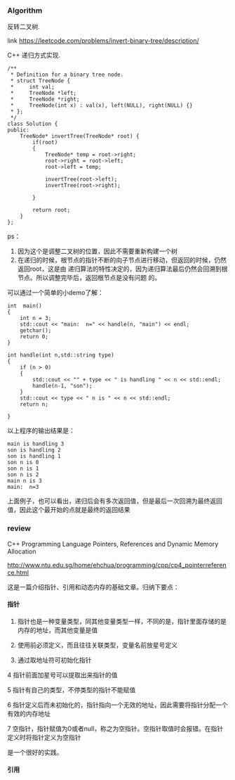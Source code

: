 ### Algorithm
反转二叉树.

link https://leetcode.com/problems/invert-binary-tree/description/

C++ 递归方式实现.

```
/**
 * Definition for a binary tree node.
 * struct TreeNode {
 *     int val;
 *     TreeNode *left;
 *     TreeNode *right;
 *     TreeNode(int x) : val(x), left(NULL), right(NULL) {}
 * };
 */
class Solution {
public:
    TreeNode* invertTree(TreeNode* root) {
        if(root)
        {
            TreeNode* temp = root->right;
            root->right = root->left;
            root->left = temp;
            
            invertTree(root->left);
            invertTree(root->right);
            
        }
        
        return root;   
    } 
};
```
ps：

1. 因为这个是调整二叉树的位置，因此不需要重新构建一个树
2. 在递归的时候，根节点的指针不断的向子节点进行移动，但返回的时候，仍然返回root，这是由
递归算法的特性决定的，因为递归算法最后仍然会回溯到根节点。所以调整完毕后，返回根节点是没有问题
的。

可以通过一个简单的小demo了解：
```
int  main()
{
	int n = 3;
	std::cout << "main:  n=" << handle(n, "main") << endl;
	getchar();
	return 0;
}

int handle(int n,std::string type)
{
	if (n > 0)
	{
		std::cout << "" + type << " is handling " << n << std::endl;
		handle(n-1, "son");
	}
	std::cout << type << " n is " << n << std::endl;
	return n;

}

```
以上程序的输出结果是：

```
main is handling 3
son is handling 2
son is handling 1
son n is 0
son n is 1
son n is 2
main n is 3
main:  n=3
```

上面例子，也可以看出，递归后会有多次返回值，但是最后一次回溯为最终返回值，因此这个最开始的点就是最终的返回结果

### review

C++ Programming Language
Pointers, References and Dynamic Memory Allocation

http://www.ntu.edu.sg/home/ehchua/programming/cpp/cp4_pointerreference.html

这是一篇介绍指针、引用和动态内存的基础文章。归纳下要点：

#### 指针

1. 指针也是一种变量类型，同其他变量类型一样，不同的是，指针里面存储的是内存的地址，而其他变量是值

2. 使用前必须定义，而且往往关联类型，变量名前放星号定义

3. 通过取地址符可初始化指针

4 指针前面加星号可以提取出来指针的值

5 指针有自己的类型，不停类型的指针不能赋值

6 指针定义后而未初始化的，指针指向一个无效的地址，因此需要将指针分配一个有效的内存地址

7 空指针，指针赋值为0或者null，称之为空指针。空指针取值时会报错。在指针定义时将指针定义为空指针

是一个很好的实践。


#### 引用






